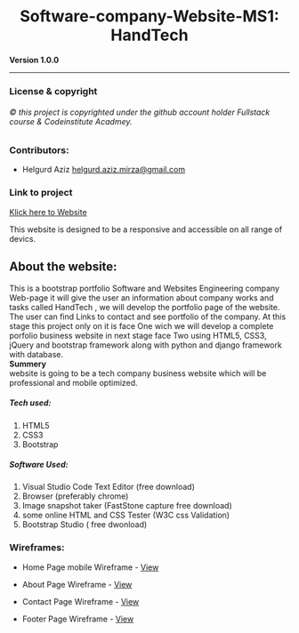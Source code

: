 <h1 align="center"> Software-company-Website-MS1: HandTech </h1>

**Version 1.0.0** 

-------------------------
### License & copyright
###### © this project is copyrighted under the github account holder Fullstack course & Codeinstitute Acadmey.


### Contributors: 
- Helgurd Aziz  <helgurd.aziz.mirza@gmail.com>


###   Link to project 
[Klick here to  Website ](https://helgurd.github.io/Software-company-ms1/)

This website is designed to be a responsive and accessible on all range of devics. 

## About the website: 
This is a bootstrap  portfolio Software and Websites Engineering company Web-page it will give the user  an  information about company works and tasks called HandTech , we will develop the portfolio page of the website. The user can find Links to contact and see portfolio of the company.
At this stage this project  only on it is face One wich 
we will  develop a complete porfolio business website in next stage face Two  using HTML5, CSS3, jQuery and bootstrap framework along with python and django framework with database.<br> 
**Summery** <br>
website is going to be a tech company business website which will be professional and mobile optimized. 

##### Tech used:
1. HTML5
2. CSS3
3. Bootstrap

##### Software Used:
1. Visual Studio Code Text Editor (free download)
2. Browser (preferably chrome)
3. Image snapshot taker (FastStone capture free download)
4. some online HTML and CSS Tester (W3C css Validation)
5. Bootstrap Studio ( free dwonload)

### Wireframes:

-   Home Page mobile Wireframe - [View](https://github.com/helgurd/Software-company-ms1/blob/main/wireframes/2021-03-20_031307.png)

- About Page Wireframe - [View](https://github.com/helgurd/Software-company-ms1/blob/main/wireframes/about-page.png)

- Contact Page Wireframe - [View](https://github.com/helgurd/Software-company-ms1/blob/main/wireframes/contact-page.png)

- Footer Page Wireframe - [View](https://github.com/helgurd/Software-company-ms1/blob/main/wireframes/footer.png)
